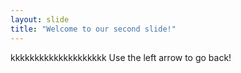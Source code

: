 ```yaml
---
layout: slide
title: "Welcome to our second slide!"
---
```

kkkkkkkkkkkkkkkkkkkk
Use the left arrow to go back!
